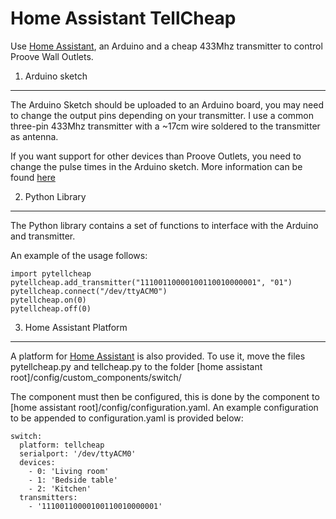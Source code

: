 Home Assistant TellCheap
===

Use [Home Assistant](https://home-assistant.io), an Arduino and a cheap 433Mhz transmitter to control Proove Wall Outlets.

1. Arduino sketch
---
The Arduino Sketch should be uploaded to an Arduino board, you may need to change the output pins depending on your transmitter. I use a common three-pin 433Mhz transmitter with a ~17cm wire soldered to the transmitter as antenna.

If you want support for other devices than Proove Outlets, you need to change the pulse times in the Arduino sketch. More information can be found [here](http://tech.jolowe.se/home-automation-rf-protocols/)

2. Python Library
---
The Python library contains a set of functions to interface with the Arduino and transmitter.

An example of the usage follows:

    import pytellcheap
    pytellcheap.add_transmitter("11100110000100110010000001", "01")
    pytellcheap.connect("/dev/ttyACM0")
    pytellcheap.on(0)
    pytellcheap.off(0)

3. Home Assistant Platform
---
A platform for [Home Assistant](https://home-assistant.io) is also provided. To use it, move the files pytellcheap.py and tellcheap.py to the folder [home assistant root]/config/custom_components/switch/

The component must then be configured, this is done by the component to [home assistant root]/config/configuration.yaml. An example configuration to be appended to configuration.yaml is provided below:

    switch:
      platform: tellcheap
      serialport: '/dev/ttyACM0'
      devices:
        - 0: 'Living room'
        - 1: 'Bedside table'
        - 2: 'Kitchen'
      transmitters:
        - '11100110000100110010000001'

